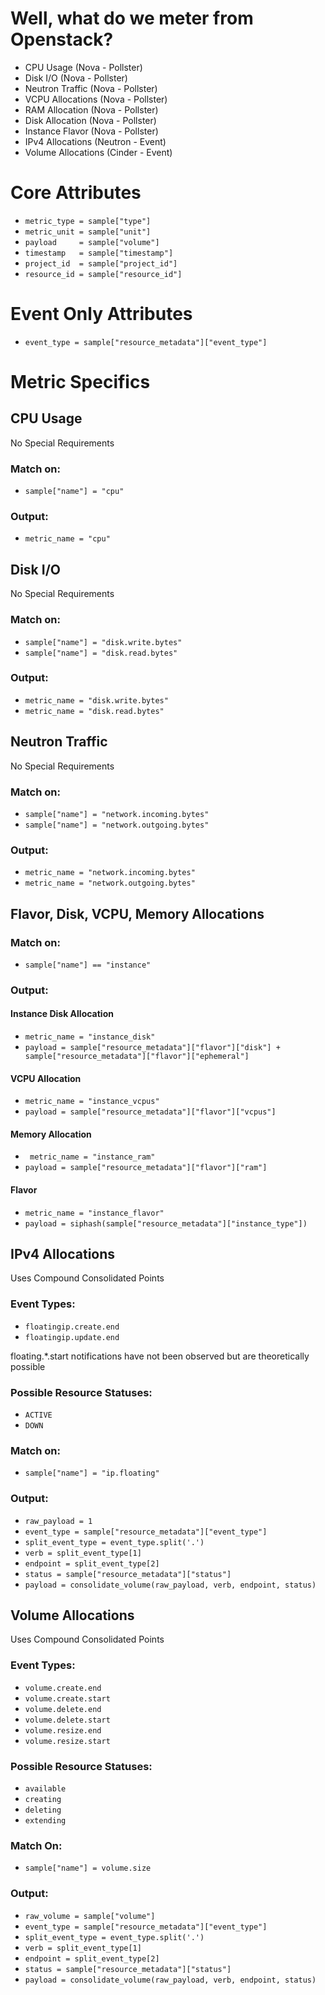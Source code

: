 # Well, what do we meter from Openstack?

* CPU Usage          (Nova - Pollster)
* Disk I/O           (Nova - Pollster)
* Neutron Traffic    (Nova - Pollster)
* VCPU Allocations   (Nova - Pollster)
* RAM  Allocation    (Nova - Pollster)
* Disk Allocation    (Nova - Pollster)
* Instance Flavor    (Nova - Pollster)
* IPv4 Allocations   (Neutron - Event)
* Volume Allocations (Cinder  - Event)


# Core Attributes

* `metric_type = sample["type"]`
* `metric_unit = sample["unit"]`
* `payload     = sample["volume"]`
* `timestamp   = sample["timestamp"]`
* `project_id  = sample["project_id"]`
* `resource_id = sample["resource_id"]`

# Event Only Attributes

* `event_type = sample["resource_metadata"]["event_type"]`

# Metric Specifics

## CPU Usage

No Special Requirements

### Match on:

* `sample["name"] = "cpu"`

### Output:

* `metric_name = "cpu"`


## Disk I/O

No Special Requirements

### Match on:

* `sample["name"] = "disk.write.bytes"`
* `sample["name"] = "disk.read.bytes"`

### Output:

* `metric_name = "disk.write.bytes"`
* `metric_name = "disk.read.bytes"`

## Neutron Traffic

No Special Requirements

### Match on:

* `sample["name"] = "network.incoming.bytes"`
* `sample["name"] = "network.outgoing.bytes"`

### Output:

* `metric_name = "network.incoming.bytes"`
* `metric_name = "network.outgoing.bytes"`

## Flavor, Disk, VCPU, Memory Allocations

### Match on:

* `sample["name"] == "instance"`

### Output:

#### Instance Disk Allocation

* `metric_name = "instance_disk"`
* `payload = sample["resource_metadata"]["flavor"]["disk"] + sample["resource_metadata"]["flavor"]["ephemeral"]`

#### VCPU Allocation

* `metric_name = "instance_vcpus"`
* `payload = sample["resource_metadata"]["flavor"]["vcpus"]`

#### Memory Allocation

* ` metric_name = "instance_ram"`
* `payload = sample["resource_metadata"]["flavor"]["ram"]`

#### Flavor

* `metric_name = "instance_flavor"`
* `payload = siphash(sample["resource_metadata"]["instance_type"])`

## IPv4 Allocations

Uses Compound Consolidated Points

### Event Types:

* `floatingip.create.end`
* `floatingip.update.end`

floating.*.start notifications have not been observed but are theoretically possible

### Possible Resource Statuses:

* `ACTIVE`
* `DOWN`

### Match on:

* `sample["name"] = "ip.floating"`

### Output:

* `raw_payload = 1`
* `event_type = sample["resource_metadata"]["event_type"]`
* `split_event_type = event_type.split('.')`
* `verb = split_event_type[1]`
* `endpoint = split_event_type[2]`
* `status = sample["resource_metadata"]["status"]`
* `payload = consolidate_volume(raw_payload, verb, endpoint, status)`

## Volume Allocations

Uses Compound Consolidated Points

### Event Types:

* `volume.create.end`
* `volume.create.start`
* `volume.delete.end`
* `volume.delete.start`
* `volume.resize.end`
* `volume.resize.start`

### Possible Resource Statuses:

* `available`
* `creating`
* `deleting`
* `extending`

### Match On:

* `sample["name"] = volume.size`

### Output:

* `raw_volume = sample["volume"]`
* `event_type = sample["resource_metadata"]["event_type"]`
* `split_event_type = event_type.split('.')`
* `verb = split_event_type[1]`
* `endpoint = split_event_type[2]`
* `status = sample["resource_metadata"]["status"]`
* `payload = consolidate_volume(raw_payload, verb, endpoint, status)`
